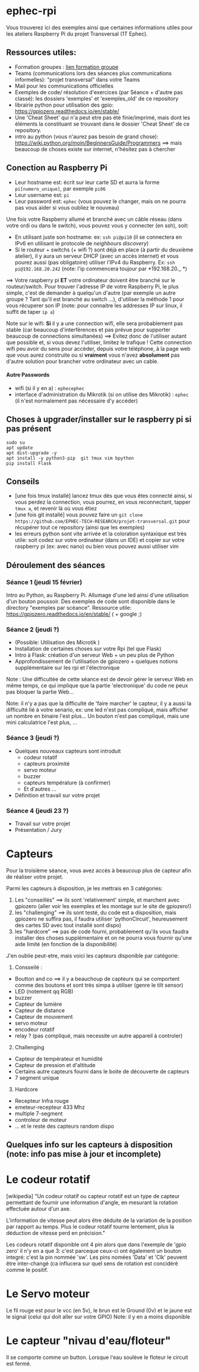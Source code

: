 # ephec-rpi

Vous trouverez ici des exemples ainsi que certaines informations utiles pour les ateliers Raspberry Pi du projet Transversal (1T Ephec).

## Ressources utiles:
- Formation groupes : [lien formation groupe](https://ephec.sharepoint.com/:x:/r/sites/Projettransversal2024/Documents%20partages/General/Liste%20%C3%A9tudiants%20projet%20transversal%201T.xlsx?d=wc04cc85802ab476c9e97e3fde8e4c13e&csf=1&web=1&e=UJCW3m)
- Teams (communications lors des séances plus communications informelles): "projet transversal" dans votre Teams
- Mail pour les communications officielles
- Exemples de code/ résolution d'exercices (par Séance + d'autre pas classé): les dossiers 'exemples' et 'exemples_old' de ce repository
- librairie python pour utilisation des gpio: https://gpiozero.readthedocs.io/en/stable/
- Une 'Cheat Sheet' qui n'a peut etre pas été finie/imprimé, mais dont les éléments la constituant se trouvant dans le dossier 'Cheat Sheet' de ce repository.
- intro au python (vous n'aurez pas besoin de grand chose): https://wiki.python.org/moin/BeginnersGuide/Programmers
==> mais beaucoup de choses existe sur internet, n'hésitez pas à chercher

## Conection au Raspberry Pi

* Leur hostname est:  écrit sur leur carte SD et aurra la forme `pi[numero_unique]`, par exemple `pi06`
* Leur username est: `pi`
* Leur password est: `ephec` (vous pouvez le changer, mais on ne pourra pas vous aider si vous oubliez le nouveau)

Une fois votre Raspberry allumé et branché avec un câble réseau (dans votre ordi ou dans le switch), vous pouvez vous y connecter (en ssh), soit:
* En utilisant juste son hostname: ex: `ssh pi@pi10` (il se connectera en IPv6 en utilisant le protocole de *neighbours discovery*)
* Si le routeur + switchs (+ wifi ?) sont déjà en place (à partir du deuxième atelier), il y aura un serveur DHCP (avec un accès internet) et vous pourez aussi (pas obligatoire) utiliser l'IPv4 du Raspberry. Ex: `ssh pi@192.168.20.242` (note: l'ip commencera toujour par *192.168.20._ *)

==> Votre raspberry pi **ET** votre ordinateur doivent être branché sur le routeur/switch. 
Pour trouver l'adresse IP de votre Raspberry Pi, le plus simple, c'est de demander à quelqu'un d'autre (par exemple un autre groupe ? Tant qu'il est branché au switch ...), d'utiliser la méthode 1 pour vous récuperer son IP (note: pour connaitre les addresses IP sur linux, il suffit de taper `ip a`)


Note sur le wifi: **Si** il y a une connection wifi, elle sera probablement pas stable (car beaucoup d'interférences et pas prévue pour supporter beaucoup de connections simultanées) ==>  Evitez donc de l'utiliser autant que possible et, si vous devez l'utiliser, limitez le trafique !   Cette connection wifi peu avoir du sens pour accèder, depuis votre téléphone, à la page web que vous aurez construite ou si **vraiment** vous n'avez **absolument** pas d'autre solution pour brancher votre ordinateur avec un cable.

#### Autre Passwords
* wifi (si il y en a) : `ephecephec`
* interface d'administration du Mikrotik (si on utilise des Mikrotik) : `ephec`  (il n'est normalement pas nécessaire d'y accéder)


## Choses à upgrader/installer sur le raspberry pi si pas présent 
```
sudo su
apt update
apt dist-upgrade -y
apt install -y python3-pip  git tmux vim bpython
pip install Flask
```

## Conseils
- [une fois tmux installé] lancez tmux dés que vous êtes connecté ainsi, si vous perdez la connection, vous pourrez, en vous reconnectant, tapper `tmux a`, et revenir là où vous étiez
- [une fois git installé] vous pouvez faire un `git clone https://github.com/EPHEC-TECH-RESEARCH/projet-transversal.git` pour récupérer tout ce repository (ainsi que les exemples)
- les erreurs python sont vite arrivée et la coloration syntaxique est très utile: soit codez sur votre ordinateur (dans un IDE) et copier sur votre raspberry pi (ex: avec nano) ou bien vous pouvez aussi utiliser vim


## Déroulement des séances
### Séance 1 (jeudi 15 février)
Intro au Python, au Raspberry Pi. Allumage d'une led ainsi d'une utilisation d'un bouton poussoir.
Des exemples de code sont disponible dans le directory "exemples par scéance".
Ressource utile: https://gpiozero.readthedocs.io/en/stable/ ( + google ;)

### Séance 2 (jeudi ?)
* (Possible: Utilisation des Microtik )
* Installation de certaines choses sur votre Rpi (tel que Flask)
* Intro à Flask: création d'un serveur Web + un peu plus de Python
* Approfondissement de l'utilisation de gpiozero + quelques notions supplémentaire sur les rpi et l'électronique


Note : Une difficultée de cette séance est de devoir gérer le serveur Web en même temps, ce qui implique que la partie 'electronique' du code ne peux pas bloquer la partie Web...


Note: il n'y a pas que la difficulté de 'faire marcher' le capteur, il y a aussi la difficulté lié à votre senario, ex: une led n'est pas compliqué, mais afficher un nombre en binaire l'est plus... Un bouton n'est pas compliqué, mais une mini calculatrice l'est plus, ... 

### Séance 3 (jeudi ?)
* Quelques nouveaux capteurs sont introduit
    * codeur rotatif 
    * capteurs proximité 
    * servo moteur
    * buzzer 
    * capteurs température (à confirmer)
    * Et d'autres ...
* Définition et travail sur votre projet

### Séance 4 (jeudi 23 ?)
- Travail sur votre projet
- Présentation / Jury


# Capteurs 
Pour la troisième séance, vous avez accès à beaucoup plus de capteur afin de réaliser votre projet.

Parmi les capteurs à disposition, je les mettrais en 3 catégories: 
1. Les "conseillés" ==> ils sont 'relativement' simple, et marchent avec gpiozero (aller voir les exemples et les montage sur le site de gpiozero!)
2. les "challenging" ==> ils sont testé, du code est a disposition, mais gpiozero ne suffira pas, il faudra utiliser 'pythonCircuit', heureusement des cartes SD avec tout installé sont dispo) 
3. les "hardcore" ==> pas de code fourni, probablement qu'ils vous faudra installer des choses supplémentaire et on ne pourra vous fournir qu'une aide limité (en fonction de la disponibilité)

J'en oublie peut-etre, mais voici les capteurs disponible par catégorie:
1. Consseilé :
- Boutton and co  ==> il y a beauchoup de capteurs qui se comportent comme des boutons et sont très simpa à utiliser (genre le tilt sensor)
- LED (notement qq RGB)
- buzzer
- Capteur de lumière
- Capteur de distance
- Capteur de mouvement
- servo moteur
- encodeur rotatif
- relay ?  (pas compliqué, mais necessite un autre appareil à controler)

2. Challenging
- Capteur de températeur et humidité
- Capteur de pression et d'altitude
- Certains autre capteurs fourni dans le boite de découverte de capteurs
- 7 segment unique

3. Hardcore
- Recepteur Infra rouge
- emeteur-recepteur 433 Mhz
- multiple 7-segment
- controleur de moteur
- ... et le reste des capteurs random dispo


## Quelques info sur les capteurs à disposition (note: info pas mise à jour et incomplete)
# Le codeur rotatif
[wikipedia] "Un codeur rotatif ou capteur rotatif est un type de capteur permettant de fournir une information d'angle, en mesurant la rotation effectuée autour d'un axe.

L'information de vitesse peut alors être déduite de la variation de la position par rapport au temps. Plus le codeur rotatif tourne lentement, plus la déduction de vitesse perd en précision."

Les codeurs rotatif disponible ont 4 pin alors que dans l'exemple de 'gpio zero' il n'y en a que 3: c'est parceque ceux-ci ont également un bouton integré: c'est la pin nommée 'sw'.  Les pins nomées 'Data' et 'Clk' peuvent être inter-changé (ca influcera sur quel sens de rotation est concidéré comme le positif.

# Le Servo moteur
Le fil rouge est pour le vcc (en 5v), le brun est le Ground (0v) et le jaune est le signal (celui qui doit aller sur votre GPIO)
Note: il y en a moins disponible

# Le capteur "nivau d'eau/floteur"
Il se comporte comme un button.  Lorsque l'eau soulève le floteur le circuit est fermé.

